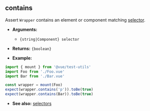 ## contains

Assert `Wrapper` contains an element or component matching [selector](../selectors.md).

- **Arguments:**

  - `{string|Component} selector`

- **Returns:** `{boolean}`

- **Example:**

```js
import { mount } from '@vue/test-utils'
import Foo from './Foo.vue'
import Bar from './Bar.vue'

const wrapper = mount(Foo)
expect(wrapper.contains('p')).toBe(true)
expect(wrapper.contains(Bar)).toBe(true)
```

- **See also:** [selectors](../selectors.md)
